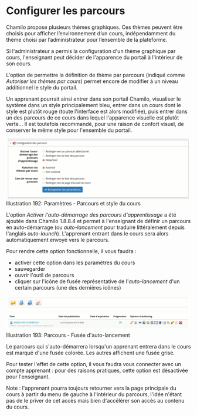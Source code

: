 # Configurer les parcours

Chamilo propose plusieurs thèmes graphiques. Ces thèmes peuvent être choisis pour afficher l’environnement d’un cours, indépendamment du thème choisi par l’administrateur pour l’ensemble de la plateforme.

Si l'administrateur a permis la configuration d'un thème graphique par cours, l'enseignant peut décider de l'apparence du portail à l'intérieur de son cours.

L'option de permettre la définition de thème par parcours \(indiqué comme _Autoriser les thèmes par cours_\) permet encore de modifier à un niveau additionnel le style du portail.

Un apprenant pourrait ainsi entrer dans son portail Chamilo, visualiser le système dans un style principalement bleu, entrer dans un cours dont le style est plutôt rouge \(toute l'interface est alors modifiée\), puis entrer dans un des parcours de ce cours dans lequel l'apparence visuelle est plutôt verte... Il est toutefois recommandé, pour une raison de confort visuel, de conserver le même style pour l'ensemble du portail.

![](../../.gitbook/assets/image268%20%281%29.png)Illustration 192: Paramètres - Parcours et style du cours

L'option _Activer l'auto-démarrage des parcours d'app**r**entissage_ a été ajoutée dans Chamilo 1.8.8.4 et permet à l'enseignant de définir un parcours en auto-démarrage \(ou _auto-lancement_ pour traduire littéralement depuis l'anglais _auto-launch_\). L'apprenant entrant dans le cours sera alors automatiquement envoyé vers le parcours.

Pour rendre cette option fonctionnelle, il vous faudra :

* activer cette option dans les paramètres du cours
* sauvegarder
* ouvrir l'outil de parcours
* cliquer sur l'icône de fusée représentative de l'_auto-lancement_ d'un certain parcours \(une des dernières icônes\)

![](../../.gitbook/assets/image269%20%281%29.png)Illustration 193: Parcours - Fusée d'auto-lancement

Le parcours qui s'auto-démarrera lorsqu'un apprenant entrera dans le cours est marqué d'une fusée colorée. Les autres affichent une fusée grise.

Pour tester l'effet de cette option, il vous faudra vous connecter avec un compte apprenant : pour des raisons pratiques, cette option est désactivée pour l'enseignant.

Note : l'apprenant pourra toujours retourner vers la page principale du cours à partir du menu de gauche à l'intérieur du parcours, l'idée n'étant pas de le priver de cet accès mais bien d'accélérer son accès au contenu du cours.

